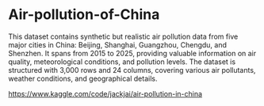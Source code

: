 # Air-pollution-of-China
This dataset contains synthetic but realistic air pollution data from five major cities in China: Beijing, Shanghai, Guangzhou, Chengdu, and Shenzhen. It spans from 2015 to 2025, providing valuable information on air quality, meteorological conditions, and pollution levels. The dataset is structured with 3,000 rows and 24 columns, covering various air pollutants, weather conditions, and geographical details.

https://www.kaggle.com/code/jackjai/air-pollution-in-china